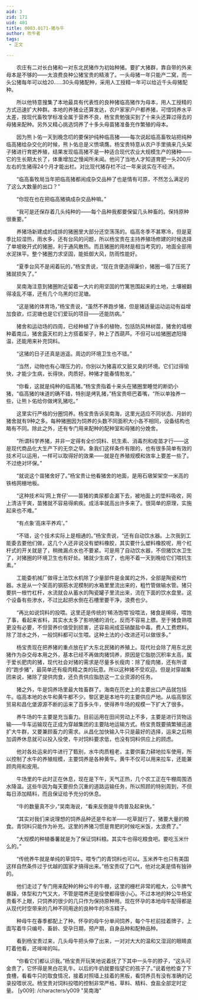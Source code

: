 ```yaml
---
aid: 3
zid: 171
uid: 401
title: 0003.0171-猪与牛
author: 吹牛者
tags: 
 - 正文

---
```




　　农庄有二对长白猪和一对东北民猪作为初始种猪。要扩大猪群，靠自带的外来母本是不够的——太浪费良种公猪宝贵的精液了。一头母猪一年只能产二窝，而一头公猪每年可以给20……30头母猪配种，采用人工授精一年可以给近千头母猪配种。

　　所以他特意搜集了本地最具有代表性的良种猪临高猪作为母本，用人工授精的方式迅速扩大种群。本地的养猪业还算发达，农户家家户户都养猪，可惜饲养水平太差，按现代畜牧学标准全属于营养不良，杨宝贵勉强买到了十来头还算过得去的母猪来配种。另外又精心挑选饲养了十多头母苗猪准备充作繁殖的母本。

　　因为熊卜佑一天到晚念叨的要保护纯种临高猪——每次说起临高畜牧站把纯种临高猪给杂交化的时候，熊卜佑总是义愤填膺。杨宝贵特意从农户手里搞来几头架子猪进行育肥养殖，结果发现临高猪不是一种适合现代农业大规模生产的猪种——它的生长期太长了，体重增加之慢闻所未闻。他问了当地人才知道育肥一头200斤左右的生猪得24个月才能出栏。对比现代猪存栏不过一年来说实在不经济。

　　“临高畜牧局当年把临高猪都闹成杂交品种了也是情有可原，不然怎么满足的了这么大数量的出口？”

　　“你现在也在把临高猪搞成杂交品种嘛。”

　　“我可是还保存着几头纯种的——每个品种我都要保留几头种畜的。保持原种很重要。”

　　养猪场新建成的成排的猪圈里大部分还空荡荡的。临高冬季不甚寒冷，但是夏季比较湿热，雨水多，还有台风的问题，所以杨宝贵在主持养殖场修建的时候选择了单坡敞开式的猪圈，利于通风散热。而且猪圈的用材是相当考究的，地面全部用水泥抹平。整个猪圈力求坚固，能抵御大风，防雨性能好。

　　“夏季台风不是闹着玩的，”杨宝贵说，“现在贪便造得廉价，猪圈一塌了压死了猪就损失了。”

　　吴南海注意到猪圈附近留着一大片的用坚固的竹篱笆围起来的土地，土壤被翻得凌乱不堪，还有几个乌黑的烂泥塘。

　　“这是猪的体育场，”杨宝贵说，“虽然不养跑步猪，但是猪适量运动运动有益增加食欲，烂泥塘也是它们爱玩的项目——还能防病。”

　　猪舍和运动场的四周，已经种植了许多的植物，包括防风林树苗，猪舍的墙根种着南瓜，猪舍露天栏的上方搭着架子，种上了西葫芦。不但可以给猪圈遮阳降温，还能用来补充饲料。

　　“这猪的日子还真是逍遥。周边的环境卫生也不错。”

　　“当然，动物也有心理压力的，你别以为猪喜欢又脏又臭的环境。它们过得愉快，才能少生病，长得快，肉质好。种猪才能春情勃发。”

　　“你看，这就是纯种的临高猪。”杨宝贵指着十来头在猪圈里睡觉的断奶小猪，“临高猪的味道的确不错，特别是烤乳猪，”杨宝贵咂巴着嘴，“所以单独养一些，让熊卜佑给你做烤乳猪吃。”

　　这里实行严格的分圈饲养。杨宝贵告诉吴南海，这里光适应不同状态、月龄的猪舍就有9种之多。每种猪圈因为饲养的头数不同面积大小各不相同，设备结构也略有不同。除此之外，还有专门用来配种的配种室和母猪的分娩舍。

　　“所谓科学养猪，并非一定得有全价饲料、抗生素、消毒剂和疫苗才行——这是现代商品化大生产下的无奈之举。象我们这样条件有限的，也有很多简单有效的技术可以运用，一样可以取得好的效果——就是在养殖规模和效率上要差一些了。不过绝对环保。”

　　“就说这个苗猪舍好了。”杨宝贵让他看猪舍的地面，是用石墩架架空一米高的铁格网栅地板。

　　“这种技术叫‘网上育仔’——苗猪的粪尿都会漏下去，被地面上的垫料吸收，网上清洁干爽，苗猪就不容易得痢疾。成活率就高出许多来了。很简单的原理，实施起来也不难。”

　　“有点象‘高床平养鸡’。”

　　“不错，这个技术实际上是相通的。”杨宝贵说，“还有自动饮水器。上次我到工能委去要他们做，这几个人还非说没有塑料橡胶，其实要什么塑料橡胶呢，用个杠杆式的开关就是了，稍微漏点水也不要紧。可是用了自动饮水器，不但猪饮水卫生了，对猪圈的环境卫生也有好处。猪就少生病了，也用不着一天到晚给它们喂抗生素。”

　　工能委机械厂做得土法饮水机除了少量部件是金属的之外，全部是陶瓷和竹器。水是从一个架高的钢筋水泥模制的水箱里里流出来的，粗竹管做输水管。猪只要拱一根竹杠杆，水流就会从蓄水的陶瓷罐子里流出来，流在下面的饮水盘里。这个设备有些渗水，不过比起把水倒在石槽里要干净，浪费也少。

　　“再比如说饲料的投喂。这里还是传统的‘稀汤饱喂’投喂法，猪食是稀得，喂饱了事，看起来省料，其实水太多了影响猪的消化，反而不容易上膘。至于猪食熟喂更没有必要，不但营养价值受到损害，还容易闹成亚硝酸盐中毒。费人工费燃料。除了泔水之外，一般饲料都可以生喂。这种土法的小改进还可以做很多。”

　　杨宝贵现在把养猪的重点放在扩大东北民猪的养殖上。现代社会除了用东北民猪作为杂交母本用之外，基本已经不再做肉猪饲养，原因是它脂肪沉积率太高，属于爱长肥肉的猪，现代社会对猪的需求是尽量多长瘦肉：除了瘦肉猪，还有所谓的“跑步猪”，最简单还有瘦肉精之类的玩意。所以这种猪不受欢迎。但是对穿越集团来说，猪除了提供肉食，还负责供应脂肪这一工业资源的任务。

　　猪之外，牛是饲养场里最大牲畜群了。海南在历史上的主要出口产品就包括牛。临高本地的水牛和黄牛都不少。黎区更是本地牛的主要供应产地。从临高黎区贸易和昌化堡源源不断的运来了百多头牛，使得养牛场的规模一下扩大了很多。

　　养牛场的牛主要是充当畜力。目前运用在田间劳动上不多，主要是进行货物运输——牛车运输现在正成为穿越集团的主要陆地运输方式。杨宝贵既要搞繁殖迅速扩大牛群，又要兼顾畜力的需求。从昌化加快输入牛只是最好的选择，运来之后稍加调养休息就可以投入役使，牛对饲料要求低，也没有饲料供应上的顾虑。

　　他对各处运来的牛进行了甄别，水牛肉质粗老，主要供畜力耕地拉车使用，所以控制了水牛的养殖规模，主要饲养是各种黄牛。黄牛不仅可以用来拉车，还能兼顾肉用和皮用。

　　牛场里的牛此时正在休息，现在是下午，天气正热，几个农工正在牛棚周围洒水降温。这些牛因为每天要担负沉重的道路运输任务，所以照顾的特别周到，不但每日添加精料，而且保证给予充分的休息。

　　“牛的数量真不少，”吴南海说，“看来反倒是牛肉普及起来快。”

　　“其实对我们来说理想的饲养品种还是牛和羊——吃草就行了。猪要大量的粮食。青饲料只能作为补充。这里的养猪习惯是育肥的时候吃米饭，太浪费了。”

　　“大规模的种植番薯就是为了保证饲料粮。其实牛也得吃粮食吧。要吃玉米什么的。”

　　“传统养牛就是单纯的草饲牛。喂专门的青饲料也可以。玉米养牛也只有美国这样自然条件过于优越的国家才搞得出来。”杨宝贵叹了口气，他对北美是情有独钟的。

　　他们走过了专门用来配种的种公牛的牛棚，这里的栅栏非常的粗大，公牛脾气暴躁，体型和力气又大，不管是喂养还是役使都得很小心。不过本地的种公牛杨宝贵看不上眼，只饲养的很少的几只作为保持原种用。现在怀孕的本地母牛配得都是从现代时空带来的几种不同用途的良种牛的冷冻精子。

　　种母牛在春季都配上了种。怀孕的母牛分单间饲养，每个牛栏前挂着牌子，上面写着牛只编号、畜龄、受孕日期，预产期，自身品种和配种品种。

　　看到杨宝贵过来，几头母牛把头伸了出来，一对对大大的温和又湿润的眼睛直盯着他看，还哞哞的叫。

　　“你看它们都认识我。”杨宝贵开玩笑地说着抚了下其中一头牛的脖子，“这头可金贵了，它怀得是黑白花乳牛。以后的牛奶就要指望它的孩子了。”说着他检查了下食槽，看看牛只的取食情况，接着对照墙上挂着的黑板，看饲养员有没有准确的记录投喂状况。杨宝贵对饲料投喂的控制非常严格，草料、精料、食盐全部定时定量。
[y009]: /characters/y009 "吴南海"


